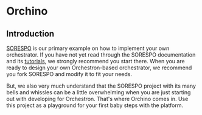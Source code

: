 # Orchino
## Introduction
[SORESPO](https://github.com/orchestron-orchestrator/orchino) is our primary
example on how to implement your own orchestrator. If you have not yet read
through the SORESPO documentation and its [tutorials](https://github.com/orchestron-orchestrator/orchino/docs/tutorials/README.md),
we strongly recommend you start there. When you are ready to design your own
Orchestron-based orchestrator, we recommend you fork SORESPO and modify it to
fit your needs.

But, we also very much understand that the SORESPO project with its many bells
and whissles can be a little overwhelming when you are just starting out with
developing for Orchestron. That's where Orchino comes in. Use this project as
a playground for your first baby steps with the platform.
